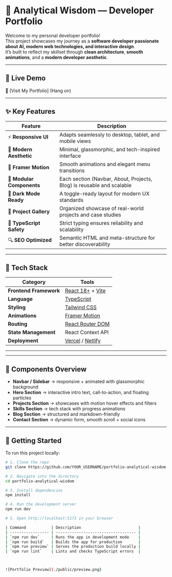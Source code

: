 # 🚀 Analytical Wisdom — Developer Portfolio

Welcome to my personal developer portfolio!  
This project showcases my journey as a **software developer passionate about AI, modern web technologies, and interactive design**.  
It’s built to reflect my skillset through **clean architecture**, **smooth animations**, and a **modern developer aesthetic**.

---

## 🌟 Live Demo
🔗 [Visit My Portfolio] (Hang on)

---

## ✨ Key Features

| Feature | Description |
|----------|--------------|
| ⚡ **Responsive UI** | Adapts seamlessly to desktop, tablet, and mobile views |
| 🎨 **Modern Aesthetic** | Minimal, glassmorphic, and tech-inspired interface |
| 🧠 **Framer Motion** | Smooth animations and elegant menu transitions |
| 🧩 **Modular Components** | Each section (Navbar, About, Projects, Blog) is reusable and scalable |
| 🌙 **Dark Mode Ready** | A toggle-ready layout for modern UX standards |
| 💼 **Project Gallery** | Organized showcase of real-world projects and case studies |
| 🧰 **TypeScript Safety** | Strict typing ensures reliability and scalability |
| 🔍 **SEO Optimized** | Semantic HTML and meta-structure for better discoverability |

---

## 🧠 Tech Stack

| Category | Tools |
|-----------|-------|
| **Frontend Framework** | [React 18+](https://react.dev/) + [Vite](https://vitejs.dev/) |
| **Language** | [TypeScript](https://www.typescriptlang.org/) |
| **Styling** | [Tailwind CSS](https://tailwindcss.com/) |
| **Animations** | [Framer Motion](https://www.framer.com/motion/) |
| **Routing** | [React Router DOM](https://reactrouter.com/) |
| **State Management** | React Context API |
| **Deployment** | [Vercel](https://vercel.com/) / [Netlify](https://www.netlify.com/) |

---


---

## 🧩 Components Overview

- **Navbar / Sidebar** → responsive + animated with glassmorphic background  
- **Hero Section** → interactive intro text, call-to-action, and floating particles  
- **Projects Section** → showcases with motion hover effects and filters  
- **Skills Section** → tech stack with progress animations  
- **Blog Section** → structured and markdown-friendly  
- **Contact Section** → dynamic form, smooth scroll + social icons  

---

## 🏁 Getting Started

To run this project locally:

```bash
# 1. Clone the repo
git clone https://github.com/YOUR_USERNAME/portfolio-analytical-wisdom.git

# 2. Navigate into the directory
cd portfolio-analytical-wisdom

# 3. Install dependencies
npm install

# 4. Run the development server
npm run dev

# 5. Open http://localhost:5173 in your browser

| Command           | Description                         |
| ----------------- | ----------------------------------- |
| `npm run dev`     | Runs the app in development mode    |
| `npm run build`   | Builds the app for production       |
| `npm run preview` | Serves the production build locally |
| `npm run lint`    | Lints and checks TypeScript errors  |



![Portfolio Preview](./public/preview.png)


